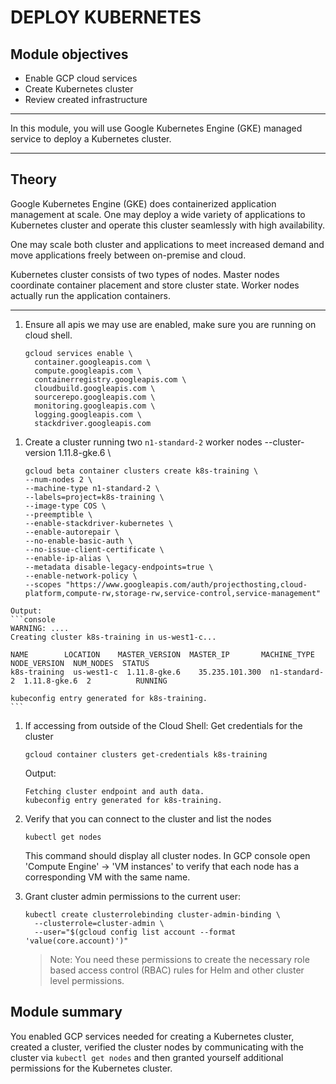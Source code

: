 DEPLOY KUBERNETES
=================

Module objectives
-----------------


- Enable GCP cloud services
- Create Kubernetes cluster
- Review created infrastructure

---

In this module, you will use Google Kubernetes Engine (GKE) managed service to deploy a Kubernetes cluster.

---

Theory
------

Google Kubernetes Engine (GKE) does containerized application management at scale. One may deploy a wide variety of applications to Kubernetes cluster and operate this cluster seamlessly with high availability.

One may scale both cluster and applications to meet increased demand and move applications freely between on-premise and cloud.

Kubernetes cluster consists of two types of nodes. Master nodes coordinate container placement and store cluster state. Worker nodes actually run the application containers.

---

1. Ensure all apis we may use are enabled, make sure you are running on cloud shell.

    ```shell
    gcloud services enable \
      container.googleapis.com \
      compute.googleapis.com \
      containerregistry.googleapis.com \
      cloudbuild.googleapis.com \
      sourcerepo.googleapis.com \
      monitoring.googleapis.com \
      logging.googleapis.com \
      stackdriver.googleapis.com
    ```

<!-- TODO: explain what each API does -->

1. Create a cluster running two `n1-standard-2` worker nodes
    --cluster-version 1.11.8-gke.6 \

    ```shell
    gcloud beta container clusters create k8s-training \
    --num-nodes 2 \
    --machine-type n1-standard-2 \
    --labels=project=k8s-training \
    --image-type COS \
    --preemptible \
    --enable-stackdriver-kubernetes \
    --enable-autorepair \
    --no-enable-basic-auth \
    --no-issue-client-certificate \
    --enable-ip-alias \
    --metadata disable-legacy-endpoints=true \
    --enable-network-policy \
    --scopes "https://www.googleapis.com/auth/projecthosting,cloud-platform,compute-rw,storage-rw,service-control,service-management"
    ```
<!-- TODO: explain what each flag does -->
    Output:
    ```console
    WARNING: ....
    Creating cluster k8s-training in us-west1-c...

    NAME        LOCATION    MASTER_VERSION  MASTER_IP       MACHINE_TYPE   NODE_VERSION  NUM_NODES  STATUS
    k8s-training  us-west1-c  1.11.8-gke.6    35.235.101.300  n1-standard-2  1.11.8-gke.6  2          RUNNING

    kubeconfig entry generated for k8s-training.
    ```

1. If accessing from outside of the Cloud Shell:  Get credentials for the cluster

    ```console
    gcloud container clusters get-credentials k8s-training
    ```

    Output:
    ```console
    Fetching cluster endpoint and auth data.
    kubeconfig entry generated for k8s-training.
    ```

1. Verify that you can connect to the cluster and list the nodes

    ```shell
    kubectl get nodes
    ```
    This command should display all cluster nodes. In GCP console open
    'Compute Engine' -> 'VM instances' to verify that each node has a
    corresponding VM with the same name.

1. Grant cluster admin permissions to the current user:

    ```shell
    kubectl create clusterrolebinding cluster-admin-binding \
      --clusterrole=cluster-admin \
      --user="$(gcloud config list account --format 'value(core.account)')"
    ```

    > Note: You need these permissions to create the necessary role
    based access control (RBAC) rules for Helm and other cluster
    level permissions.

Module summary
--------------
You enabled GCP services needed for creating a Kubernetes cluster, created a cluster,
verified the cluster nodes by communicating with the cluster via
``kubectl get nodes`` and then granted yourself additional
permissions for the Kubernetes cluster.
